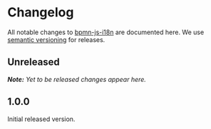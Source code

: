# Changelog

All notable changes to [bpmn-js-i18n](https://github.com/bpmn-io/bpmn-js-i18n) are documented here. We use [semantic versioning](http://semver.org/) for releases.

## Unreleased

___Note:__ Yet to be released changes appear here._

## 1.0.0

Initial released version.